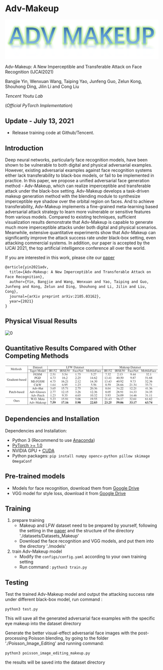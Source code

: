 # Adv-Makeup
![logo](doc/logo.png)

Adv-Makeup: A New Imperceptible and Transferable Attack on Face Recognition (IJCAI2021)

Bangjie Yin, Wenxuan Wang, Taiping Yao, Junfeng Guo, Zelun Kong, Shouhong Ding, Jilin Li and Cong Liu

*Tencent Youtu Lab*

(*Official PyTorch Implementation*)

## Update - July 13, 2021
- Release training code at Github/Tencent.

## Introduction

Deep neural networks, particularly face recognition models, have been shown to be vulnerable to both digital and physical adversarial examples. However, existing adversarial examples against face recognition systems either lack transferability to black-box models, or fail to be implemented in practice. In this paper, we propose a unified adversarial face generation method - Adv-Makeup, which can realize imperceptible and transferable attack under the black-box setting. Adv-Makeup develops a task-driven makeup generation method with the blending module to synthesize imperceptible eye shadow over the orbital region on faces. And to achieve transferability, Adv-Makeup implements a fine-grained meta-learning based adversarial attack strategy to learn more vulnerable or sensitive features from various models. Compared to existing techniques, sufficient visualization results demonstrate that Adv-Makeup is capable to generate much more imperceptible attacks under both digital and physical scenarios. Meanwhile, extensive quantitative experiments show that Adv-Makeup can significantly improve the attack success rate under black-box setting, even attacking commercial systems. In addition, our paper is accepted by the IJCAI 2021, the top artificial intelligence conference all over the world.


If you are interested in this work, please cite our [paper](https://arxiv.org/pdf/2105.03162.pdf)

    @article{yin2021adv,
      title={Adv-Makeup: A New Imperceptible and Transferable Attack on Face Recognition},
      author={Yin, Bangjie and Wang, Wenxuan and Yao, Taiping and Guo, Junfeng and Kong, Zelun and Ding, Shouhong and Li, Jilin and Liu, Cong},
      journal={arXiv preprint arXiv:2105.03162},
      year={2021}
    }





## Physical Visual Results

![0](doc/physical_vis_pose.png)

## Quantitative Results Compared with Other Competing Methods

![0](doc/asr.png)



## Dependencies and Installation
Dependencies and Installation:

- Python 3 (Recommend to use [Anaconda](https://www.anaconda.com/download/#linux))
- [PyTorch >= 1.0](https://pytorch.org/)
- NVIDIA GPU + [CUDA](https://developer.nvidia.com/cuda-downloads)
- Python packages: `pip install numpy opencv-python pillow skimage OmegaConf`

## Pre-trained models
- Models for face recognition, download them from [Google Drive](https://drive.google.com/drive/folders/1G_2R_7XQhzzMQdEhph0ZI7dV4sGYjjzu?usp=sharing) 
- VGG model for style loss, download it from [Google Drive](https://drive.google.com/drive/folders/1sK4flFRP7OG8dGxPdYwm5vLhJVEqfmB8?usp=sharing) 



## Training

  1. prepare training
     - Makeup and LFW dataset need to be prepared by yourself, following the setting in the [paper](https://arxiv.org/pdf/2105.03162.pdf) and the structure of the directory './datasets/Datasets_Makeup'
     - Download the face recognition and VGG models, and put them into the directory './models'
  2. train Adv-Makeup model
     - Modify the ```configs/config.yaml``` according to your own training setting
     - Run command :
       ```python3 train.py```

## Testing

Test the trained Adv-Makeup model and output the attacking success rate under different black-box model, run command :

```python3 test.py```

This will save all the generated adversarial face examples with the specific eye makeup into the dataset directory

Generate the better visual-effect adversarial face images with the post-processing Poisson blending, by going to the folder './Poisson_Image_Editing' and running command:

```python3 poisson_image_editing_makeup.py```

the results will be saved into the dataset directory

 
